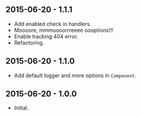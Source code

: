 2015-06-20 - 1.1.1
------------------
* Add enabled check in handlers.
* Moooore, mmmoooorrreeee oooptions!!!
* Enable tracking 404 error.
* Refactoring.

2015-06-20 - 1.1.0
------------------
* Add default logger and more options in `Component`.

2015-06-20 - 1.0.0
------------------
* Initial.
